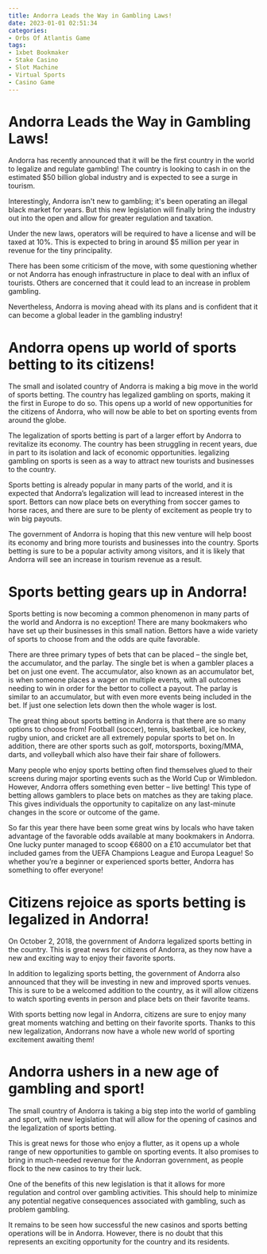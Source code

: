 ```yaml
---
title: Andorra Leads the Way in Gambling Laws!
date: 2023-01-01 02:51:34
categories:
- Orbs Of Atlantis Game
tags:
- 1xbet Bookmaker
- Stake Casino
- Slot Machine
- Virtual Sports
- Casino Game
---
```



#  Andorra Leads the Way in Gambling Laws!

Andorra has recently announced that it will be the first country in the world to legalize and regulate gambling! The country is looking to cash in on the estimated $50 billion global industry and is expected to see a surge in tourism.

Interestingly, Andorra isn't new to gambling; it's been operating an illegal black market for years. But this new legislation will finally bring the industry out into the open and allow for greater regulation and taxation.

Under the new laws, operators will be required to have a license and will be taxed at 10%. This is expected to bring in around $5 million per year in revenue for the tiny principality.

There has been some criticism of the move, with some questioning whether or not Andorra has enough infrastructure in place to deal with an influx of tourists. Others are concerned that it could lead to an increase in problem gambling.

Nevertheless, Andorra is moving ahead with its plans and is confident that it can become a global leader in the gambling industry!

#  Andorra opens up world of sports betting to its citizens!

The small and isolated country of Andorra is making a big move in the world of sports betting. The country has legalized gambling on sports, making it the first in Europe to do so. This opens up a world of new opportunities for the citizens of Andorra, who will now be able to bet on sporting events from around the globe.

The legalization of sports betting is part of a larger effort by Andorra to revitalize its economy. The country has been struggling in recent years, due in part to its isolation and lack of economic opportunities. legalizing gambling on sports is seen as a way to attract new tourists and businesses to the country.

Sports betting is already popular in many parts of the world, and it is expected that Andorra’s legalization will lead to increased interest in the sport. Bettors can now place bets on everything from soccer games to horse races, and there are sure to be plenty of excitement as people try to win big payouts.

The government of Andorra is hoping that this new venture will help boost its economy and bring more tourists and businesses into the country. Sports betting is sure to be a popular activity among visitors, and it is likely that Andorra will see an increase in tourism revenue as a result.

#  Sports betting gears up in Andorra!

Sports betting is now becoming a common phenomenon in many parts of the world and Andorra is no exception! There are many bookmakers who have set up their businesses in this small nation. Bettors have a wide variety of sports to choose from and the odds are quite favorable.

There are three primary types of bets that can be placed – the single bet, the accumulator, and the parlay. The single bet is when a gambler places a bet on just one event. The accumulator, also known as an accumulator bet, is when someone places a wager on multiple events, with all outcomes needing to win in order for the bettor to collect a payout. The parlay is similar to an accumulator, but with even more events being included in the bet. If just one selection lets down then the whole wager is lost.

The great thing about sports betting in Andorra is that there are so many options to choose from! Football (soccer), tennis, basketball, ice hockey, rugby union, and cricket are all extremely popular sports to bet on. In addition, there are other sports such as golf, motorsports, boxing/MMA, darts, and volleyball which also have their fair share of followers.

Many people who enjoy sports betting often find themselves glued to their screens during major sporting events such as the World Cup or Wimbledon. However, Andorra offers something even better – live betting! This type of betting allows gamblers to place bets on matches as they are taking place. This gives individuals the opportunity to capitalize on any last-minute changes in the score or outcome of the game.

So far this year there have been some great wins by locals who have taken advantage of the favorable odds available at many bookmakers in Andorra. One lucky punter managed to scoop €6800 on a £10 accumulator bet that included games from the UEFA Champions League and Europa League! So whether you’re a beginner or experienced sports better, Andorra has something to offer everyone!

#  Citizens rejoice as sports betting is legalized in Andorra!

On October 2, 2018, the government of Andorra legalized sports betting in the country. This is great news for citizens of Andorra, as they now have a new and exciting way to enjoy their favorite sports.

In addition to legalizing sports betting, the government of Andorra also announced that they will be investing in new and improved sports venues. This is sure to be a welcomed addition to the country, as it will allow citizens to watch sporting events in person and place bets on their favorite teams.

With sports betting now legal in Andorra, citizens are sure to enjoy many great moments watching and betting on their favorite sports. Thanks to this new legalization, Andorrans now have a whole new world of sporting excitement awaiting them!

#  Andorra ushers in a new age of gambling and sport!

The small country of Andorra is taking a big step into the world of gambling and sport, with new legislation that will allow for the opening of casinos and the legalization of sports betting.

This is great news for those who enjoy a flutter, as it opens up a whole range of new opportunities to gamble on sporting events. It also promises to bring in much-needed revenue for the Andorran government, as people flock to the new casinos to try their luck.

One of the benefits of this new legislation is that it allows for more regulation and control over gambling activities. This should help to minimize any potential negative consequences associated with gambling, such as problem gambling.

It remains to be seen how successful the new casinos and sports betting operations will be in Andorra. However, there is no doubt that this represents an exciting opportunity for the country and its residents.